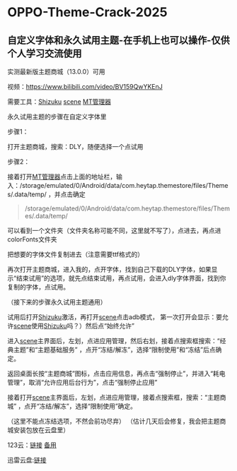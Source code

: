 # OPPO-Theme-Crack-2025
## 自定义字体和永久试用主题-在手机上也可以操作-仅供个人学习交流使用

实测最新版主题商城（13.0.0）可用

视频：https://www.bilibili.com/video/BV159QwYKEnJ

需要工具：[Shizuku](https://github.com/RikkaApps/Shizuku)
[scene](https://vtools.omarea.com/)
[MT管理器](https://mt2.cn/)

永久试用主题的步骤在自定义字体里

步骤1：

打开主题商城，搜索：DLY，随便选择一个点试用

步骤2：

接着打开[MT管理器](https://mt2.cn/)点击上面的地址栏，输入：/storage/emulated/0/Android/data/com.heytap.themestore/files/Themes/.data/temp/ ，并点击确定
> /storage/emulated/0/Android/data/com.heytap.themestore/files/Themes/.data/temp/

可以看到一个文件夹（文件夹名称可能不同，这里就不写了），点进去，再点进colorFonts文件夹

把想要的字体文件复制进去（注意需要ttf格式的）

再次打开主题商城，进入我的，点开字体，找到自己下载的DLY字体，如果显示“结束试用”的选项，就先点结束试用，再点试用，会进入dly字体界面，找到你复制的字体，点试用。

（接下来的步骤永久试用主题通用）

试用后打开[Shizuku](https://github.com/RikkaApps/Shizuku)激活，再打开[scene](https://vtools.omarea.com/)点击adb模式，
第一次打开会显示：要允许[scene](https://vtools.omarea.com/)使用[Shizuku](https://github.com/RikkaApps/Shizuku)吗？）然后点“始终允许”

进入[scene](https://vtools.omarea.com/)主界面后，左划，点进应用管理，然后右划，接着点搜索框搜索：“经典主题”和“主题基础服务” ，点开“冻结/解冻”，选择“限制使用”和“冻结”后点确定。

返回桌面长按“主题商城”图标，点击应用信息，再点击“强制停止”，并进入“耗电管理”，取消“允许应用后台行为”，点击“强制停止应用”

接着打开[scene](https://vtools.omarea.com/)主界面后，左划，点进应用管理，接着点搜索框，搜索：“主题商城” ，点开“冻结/解冻”，选择“限制使用”确定。

（这里不能点冻结选项，不然会前功尽弃）
（估计几天后会修复，我会把主题商城安装包放在云盘里）

123云：[链接](https://www.123865.com/s/5DuLjv-zhcbd)             [备用](https://www.123684.com/s/5DuLjv-zhcbd)

迅雷云盘:[链接](https://pan.xunlei.com/s/VOLEMEE7yqdhV4bgyTYt0XgoA1?pwd=pa2u#)
